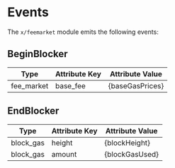 <!--
order: 6 -->

# Events

The `x/feemarket` module emits the following events:

## BeginBlocker

| Type       | Attribute Key   | Attribute Value |
| ---------- | --------------- | --------------- |
| fee_market | base_fee        | {baseGasPrices} |

## EndBlocker

| Type       | Attribute Key   | Attribute Value |
| ---------- | --------------- | --------------- |
| block_gas  | height          | {blockHeight}   |
| block_gas  | amount          | {blockGasUsed}  |
